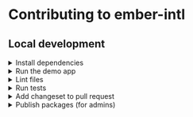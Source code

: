 # Contributing to ember-intl

## Local development

<details>

<summary>Install dependencies</summary>

1. Fork and clone this repo.

    ```sh
    git clone git@github.com:<your-github-handle>/ember-intl.git
    ```

1. Change directory.

    ```sh
    cd ember-intl
    ```

1. Use [`pnpm`](https://pnpm.io/installation) to install dependencies.

    ```sh
    pnpm install
    ```

</details>


<details>

<summary>Run the demo app</summary>

1. Once dependencies have been installed, you can run the [demo app](./docs/ember-intl).

    ```sh
    # From the workspace root
    pnpm start
    ```

1. Open the app at [http://localhost:4200](http://localhost:4200).

</details>


<details>

<summary>Lint files</summary>

1. When you write code, please check that it meets the linting rules.

    ```sh
    # From the workspace root
    pnpm lint
    ```

1. You can run `lint:fix` to automatically fix linting errors.

    ```sh
    # From the workspace root
    pnpm lint:fix
    ```

</details>


<details>

<summary>Run tests</summary>

1. When you write code, please check that all tests continue to pass.

    ```sh
    # From the workspace root
    pnpm test
    ```

</details>


<details>

<summary>Add changeset to pull request</code></summary>

1. To record how a pull request affects packages, you will want to add a changeset.

    The changeset provides a summary of the code change. It also describes how package versions should be updated (major, minor, or patch) as a result of the code change.

    ```sh
    # From the workspace root
    pnpm changeset
    ```

</details>


<details>

<summary>Publish packages (for admins)</summary>

1. Generate a [personal access token](https://github.com/settings/tokens/) in GitHub, with default values for scopes (none selected).

1. Run the `release:changelog` script. This removes changesets, updates the package versions, and updates the `CHANGELOG`'s.

    ```sh
    # From the workspace root
    GITHUB_TOKEN=<YOUR_PERSONAL_ACCESS_TOKEN> pnpm release:changelog
    ```

1. The workspace root's version (e.g. `0.1.3`) is more of an identifier than a (semantic) version. We will use it to name the tag that will be published.

    In the root `package.json`, update the version following the "highest-version" formula:

    ```
    workspace root version = max(
      max(all package versions),
      workspace root version + 0.0.1,
    );
    ```

1. [Create a tag](https://github.com/ember-intl/ember-intl/releases/new) and provide release notes. The tag name should match the package version, prefixed by the letter `v`. For example, `v1.0.0`.

1. Publish the package.

    ```sh
    # From the workspace root
    pnpm release:package
    ```

</details>
